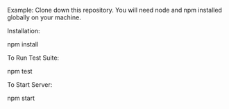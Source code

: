 Example:
Clone down this repository. You will need node and npm installed globally on your machine.

Installation:

npm install

To Run Test Suite:

npm test

To Start Server:

npm start

